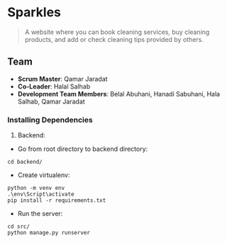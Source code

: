 # Sparkles

> A website where you can book cleaning services, buy cleaning products, and add or check cleaning tips provided by others.

## Team

- **Scrum Master**: Qamar Jaradat
- **Co-Leader**: Halal Salhab
- **Development Team Members**: Belal Abuhani, Hanadi Sabuhani, Hala Salhab, Qamar Jaradat

### Installing Dependencies

1. Backend:

- Go from root directory to backend directory:

```
cd backend/
```

- Create virtualenv:

```
python -m venv env
.\env\Script\activate
pip install -r requirements.txt
```

- Run the server:

```
cd src/
python manage.py runserver
```
